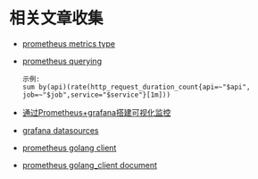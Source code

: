 # 相关文章收集

- [prometheus metrics type](https://prometheus.io/docs/concepts/metric_types/)

- [prometheus querying](https://prometheus.io/docs/prometheus/latest/querying/basics/)

  ```text
  示例:
  sum by(api)(rate(http_request_duration_count{api=~"$api", job=~"$job",service="$service"}[1m]))
  ```

- [通过Prometheus+grafana搭建可视化监控](https://tech.qimao.com/ce-shi-2/)

- [grafana datasources](https://grafana.com/docs/grafana/latest/datasources/prometheus/)

- [prometheus golang client](github.com/prometheus/client_golang/prometheus)

- [prometheus golang_client document](https://pkg.go.dev/github.com/prometheus/client_golang/prometheus)
